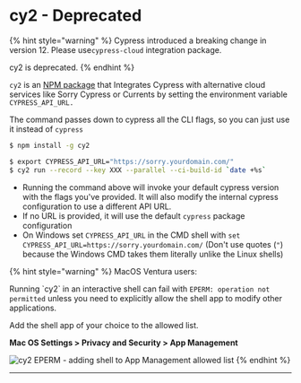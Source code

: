 # cy2 - Deprecated

{% hint style="warning" %}
Cypress introduced a breaking change in version 12. Please use`cypress-cloud`  integration package.&#x20;



cy2 is deprecated.
{% endhint %}

`cy2` is an [NPM package](https://www.npmjs.com/package/cy2) that Integrates Cypress with alternative cloud services like Sorry Cypress or Currents by setting the environment variable `CYPRESS_API_URL.`

The command passes down to cypress all the CLI flags, so you can just use it instead of `cypress`

```bash
$ npm install -g cy2

$ export CYPRESS_API_URL="https://sorry.yourdomain.com/"
$ cy2 run --record --key XXX --parallel --ci-build-id `date +%s`
```

* Running the command above will invoke your default cypress version with the flags you've provided. It will also modify the internal cypress configuration to use a different API URL.
* If no URL is provided, it will use the default `cypress` package configuration
* On Windows set `CYPRESS_API_URL` in the CMD shell with `set CYPRESS_API_URL=https://sorry.yourdomain.com/` (Don't use quotes (`"`) because the Windows CMD takes them literally unlike the Linux shells)

{% hint style="warning" %}
MacOS Ventura users:

Running \`cy2\` in an interactive shell can fail with `EPERM: operation not permitted` unless you need to explicitly allow the shell app to modify other applications.

Add the shell app of your choice to the allowed list.

**Mac OS Settings > Privacy and Security > App Management**

<img src="../.gitbook/assets/CleanShot 2022-11-03 at 00.04.10@2x.png" alt="cy2 EPERM - adding shell to App Management allowed list" data-size="original">
{% endhint %}

***
